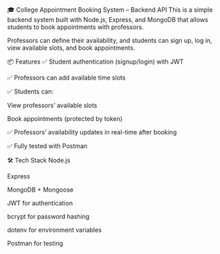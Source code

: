🎓 College Appointment Booking System – Backend API
This is a simple backend system built with Node.js, Express, and MongoDB that allows students to book appointments with professors.

Professors can define their availability, and students can sign up, log in, view available slots, and book appointments.

📦 Features
✅ Student authentication (signup/login) with JWT

✅ Professors can add available time slots

✅ Students can:

View professors’ available slots

Book appointments (protected by token)

✅ Professors’ availability updates in real-time after booking

✅ Fully tested with Postman

🛠 Tech Stack
Node.js

Express

MongoDB + Mongoose

JWT for authentication

bcrypt for password hashing

dotenv for environment variables

Postman for testing

